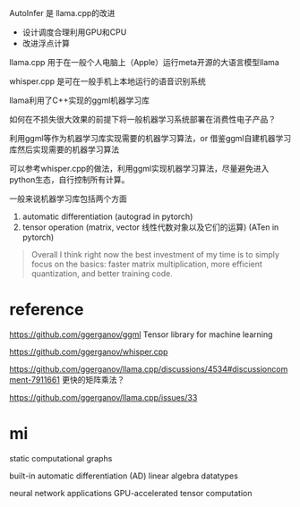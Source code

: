 

AutoInfer 是 llama.cpp的改进

- 设计调度合理利用GPU和CPU
- 改进浮点计算


llama.cpp 用于在一般个人电脑上（Apple）运行meta开源的大语言模型llama

whisper.cpp 是可在一般手机上本地运行的语音识别系统

llama利用了C++实现的ggml机器学习库


如何在不损失很大效果的前提下将一般机器学习系统部署在消费性电子产品？

利用ggml等作为机器学习库实现需要的机器学习算法，or 借鉴ggml自建机器学习库然后实现需要的机器学习算法

可以参考whisper.cpp的做法，利用ggml实现机器学习算法，尽量避免进入python生态，自行控制所有计算。

一般来说机器学习库包括两个方面

1. automatic differentiation (autograd in pytorch)
2. tensor operation (matrix, vector 线性代数对象以及它们的运算) (ATen in pytorch)

> Overall I think right now the best investment of my time is to simply focus on the basics: faster matrix multiplication, more efficient quantization, and better training code.

# reference

https://github.com/ggerganov/ggml Tensor library for machine learning

https://github.com/ggerganov/whisper.cpp

https://github.com/ggerganov/llama.cpp/discussions/4534#discussioncomment-7911661 更快的矩阵乘法？

https://github.com/ggerganov/llama.cpp/issues/33

# mi

static computational graphs

built-in automatic differentiation (AD)
linear algebra datatypes

neural network applications
GPU-accelerated tensor computation

